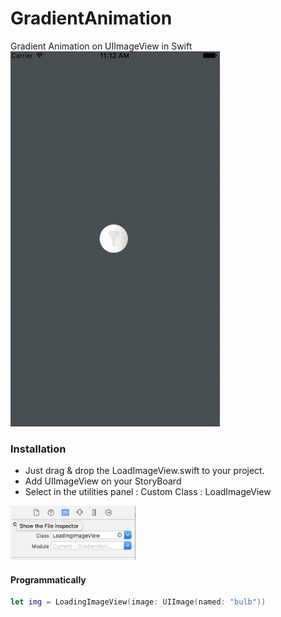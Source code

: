 # GradientAnimation

Gradient Animation on UIImageView in Swift
<img src="/GradientAnimation.gif" width="335px" height="600px">

### Installation

- Just drag & drop the LoadImageView.swift to your project.
- Add UIImageView on your StoryBoard
- Select in the utilities panel :  Custom Class : LoadImageView
<img src="/FileInspector.png" width="200px">

#### Programmatically

```swift
let img = LoadingImageView(image: UIImage(named: "bulb"))
```
